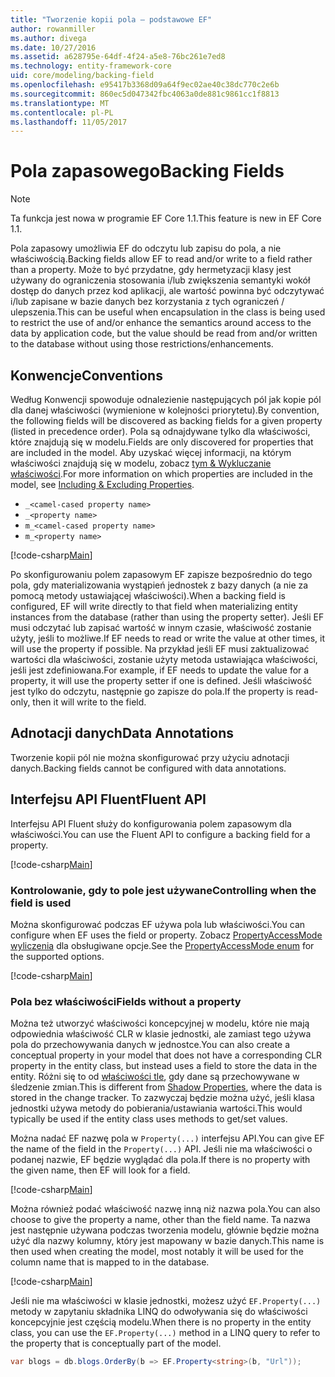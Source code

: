 ```yaml
---
title: "Tworzenie kopii pola — podstawowe EF"
author: rowanmiller
ms.author: divega
ms.date: 10/27/2016
ms.assetid: a628795e-64df-4f24-a5e8-76bc261e7ed8
ms.technology: entity-framework-core
uid: core/modeling/backing-field
ms.openlocfilehash: e95417b3368d09a64f9ec02ae40c38dc770c2e6b
ms.sourcegitcommit: 860ec5d047342fbc4063a0de881c9861cc1f8813
ms.translationtype: MT
ms.contentlocale: pl-PL
ms.lasthandoff: 11/05/2017
---
```

# <a name="backing-fields"></a><span data-ttu-id="e8570-102">Pola zapasowego</span><span class="sxs-lookup"><span data-stu-id="e8570-102">Backing Fields</span></span>

> [!NOTE]  
> <span data-ttu-id="e8570-103">Ta funkcja jest nowa w programie EF Core 1.1.</span><span class="sxs-lookup"><span data-stu-id="e8570-103">This feature is new in EF Core 1.1.</span></span>

<span data-ttu-id="e8570-104">Pola zapasowy umożliwia EF do odczytu lub zapisu do pola, a nie właściwością.</span><span class="sxs-lookup"><span data-stu-id="e8570-104">Backing fields allow EF to read and/or write to a field rather than a property.</span></span> <span data-ttu-id="e8570-105">Może to być przydatne, gdy hermetyzacji klasy jest używany do ograniczenia stosowania i/lub zwiększenia semantyki wokół dostęp do danych przez kod aplikacji, ale wartość powinna być odczytywać i/lub zapisane w bazie danych bez korzystania z tych ograniczeń / ulepszenia.</span><span class="sxs-lookup"><span data-stu-id="e8570-105">This can be useful when encapsulation in the class is being used to restrict the use of and/or enhance the semantics around access to the data by application code, but the value should be read from and/or written to the database without using those restrictions/enhancements.</span></span>

## <a name="conventions"></a><span data-ttu-id="e8570-106">Konwencje</span><span class="sxs-lookup"><span data-stu-id="e8570-106">Conventions</span></span>

<span data-ttu-id="e8570-107">Według Konwencji spowoduje odnalezienie następujących pól jak kopie pól dla danej właściwości (wymienione w kolejności priorytetu).</span><span class="sxs-lookup"><span data-stu-id="e8570-107">By convention, the following fields will be discovered as backing fields for a given property (listed in precedence order).</span></span> <span data-ttu-id="e8570-108">Pola są odnajdywane tylko dla właściwości, które znajdują się w modelu.</span><span class="sxs-lookup"><span data-stu-id="e8570-108">Fields are only discovered for properties that are included in the model.</span></span> <span data-ttu-id="e8570-109">Aby uzyskać więcej informacji, na którym właściwości znajdują się w modelu, zobacz [tym & Wykluczanie właściwości](included-properties.md).</span><span class="sxs-lookup"><span data-stu-id="e8570-109">For more information on which properties are included in the model, see [Including & Excluding Properties](included-properties.md).</span></span>

* `_<camel-cased property name>`
* `_<property name>`
* `m_<camel-cased property name>`
* `m_<property name>`

[!code-csharp[Main](../../../samples/core/Modeling/Conventions/Samples/BackingField.cs#Sample)]

<span data-ttu-id="e8570-110">Po skonfigurowaniu polem zapasowym EF zapisze bezpośrednio do tego pola, gdy materializowania wystąpień jednostek z bazy danych (a nie za pomocą metody ustawiającej właściwości).</span><span class="sxs-lookup"><span data-stu-id="e8570-110">When a backing field is configured, EF will write directly to that field when materializing entity instances from the database (rather than using the property setter).</span></span> <span data-ttu-id="e8570-111">Jeśli EF musi odczytać lub zapisać wartość w innym czasie, właściwość zostanie użyty, jeśli to możliwe.</span><span class="sxs-lookup"><span data-stu-id="e8570-111">If EF needs to read or write the value at other times, it will use the property if possible.</span></span> <span data-ttu-id="e8570-112">Na przykład jeśli EF musi zaktualizować wartości dla właściwości, zostanie użyty metoda ustawiająca właściwości, jeśli jest zdefiniowana.</span><span class="sxs-lookup"><span data-stu-id="e8570-112">For example, if EF needs to update the value for a property, it will use the property setter if one is defined.</span></span> <span data-ttu-id="e8570-113">Jeśli właściwość jest tylko do odczytu, następnie go zapisze do pola.</span><span class="sxs-lookup"><span data-stu-id="e8570-113">If the property is read-only, then it will write to the field.</span></span>

## <a name="data-annotations"></a><span data-ttu-id="e8570-114">Adnotacji danych</span><span class="sxs-lookup"><span data-stu-id="e8570-114">Data Annotations</span></span>

<span data-ttu-id="e8570-115">Tworzenie kopii pól nie można skonfigurować przy użyciu adnotacji danych.</span><span class="sxs-lookup"><span data-stu-id="e8570-115">Backing fields cannot be configured with data annotations.</span></span>

## <a name="fluent-api"></a><span data-ttu-id="e8570-116">Interfejsu API Fluent</span><span class="sxs-lookup"><span data-stu-id="e8570-116">Fluent API</span></span>

<span data-ttu-id="e8570-117">Interfejsu API Fluent służy do konfigurowania polem zapasowym dla właściwości.</span><span class="sxs-lookup"><span data-stu-id="e8570-117">You can use the Fluent API to configure a backing field for a property.</span></span>

[!code-csharp[Main](../../../samples/core/Modeling/FluentAPI/Samples/BackingField.cs#Sample)]

### <a name="controlling-when-the-field-is-used"></a><span data-ttu-id="e8570-118">Kontrolowanie, gdy to pole jest używane</span><span class="sxs-lookup"><span data-stu-id="e8570-118">Controlling when the field is used</span></span>

<span data-ttu-id="e8570-119">Można skonfigurować podczas EF używa pola lub właściwości.</span><span class="sxs-lookup"><span data-stu-id="e8570-119">You can configure when EF uses the field or property.</span></span> <span data-ttu-id="e8570-120">Zobacz [PropertyAccessMode wyliczenia](https://docs.microsoft.com/dotnet/api/microsoft.entityframeworkcore.propertyaccessmode) dla obsługiwane opcje.</span><span class="sxs-lookup"><span data-stu-id="e8570-120">See the [PropertyAccessMode enum](https://docs.microsoft.com/dotnet/api/microsoft.entityframeworkcore.propertyaccessmode) for the supported options.</span></span>

[!code-csharp[Main](../../../samples/core/Modeling/FluentAPI/Samples/BackingFieldAccessMode.cs#Sample)]

### <a name="fields-without-a-property"></a><span data-ttu-id="e8570-121">Pola bez właściwości</span><span class="sxs-lookup"><span data-stu-id="e8570-121">Fields without a property</span></span>

<span data-ttu-id="e8570-122">Można też utworzyć właściwości koncepcyjnej w modelu, które nie mają odpowiednia właściwość CLR w klasie jednostki, ale zamiast tego używa pola do przechowywania danych w jednostce.</span><span class="sxs-lookup"><span data-stu-id="e8570-122">You can also create a conceptual property in your model that does not have a corresponding CLR property in the entity class, but instead uses a field to store the data in the entity.</span></span> <span data-ttu-id="e8570-123">Różni się to od [właściwości tle](shadow-properties.md), gdy dane są przechowywane w śledzenie zmian.</span><span class="sxs-lookup"><span data-stu-id="e8570-123">This is different from [Shadow Properties](shadow-properties.md), where the data is stored in the change tracker.</span></span> <span data-ttu-id="e8570-124">To zazwyczaj będzie można użyć, jeśli klasa jednostki używa metody do pobierania/ustawiania wartości.</span><span class="sxs-lookup"><span data-stu-id="e8570-124">This would typically be used if the entity class uses methods to get/set values.</span></span>

<span data-ttu-id="e8570-125">Można nadać EF nazwę pola w `Property(...)` interfejsu API.</span><span class="sxs-lookup"><span data-stu-id="e8570-125">You can give EF the name of the field in the `Property(...)` API.</span></span> <span data-ttu-id="e8570-126">Jeśli nie ma właściwości o podanej nazwie, EF będzie wyglądać dla pola.</span><span class="sxs-lookup"><span data-stu-id="e8570-126">If there is no property with the given name, then EF will look for a field.</span></span>

[!code-csharp[Main](../../../samples/core/Modeling/FluentAPI/Samples/BackingFieldNoProperty.cs#Sample)]

<span data-ttu-id="e8570-127">Można również podać właściwość nazwę inną niż nazwa pola.</span><span class="sxs-lookup"><span data-stu-id="e8570-127">You can also choose to give the property a name, other than the field name.</span></span> <span data-ttu-id="e8570-128">Ta nazwa jest następnie używana podczas tworzenia modelu, głównie będzie można użyć dla nazwy kolumny, który jest mapowany w bazie danych.</span><span class="sxs-lookup"><span data-stu-id="e8570-128">This name is then used when creating the model, most notably it will be used for the column name that is mapped to in the database.</span></span>

[!code-csharp[Main](../../../samples/core/Modeling/FluentAPI/Samples/BackingFieldConceptualProperty.cs#Sample)]

<span data-ttu-id="e8570-129">Jeśli nie ma właściwości w klasie jednostki, możesz użyć `EF.Property(...)` metody w zapytaniu składnika LINQ do odwoływania się do właściwości koncepcyjnie jest częścią modelu.</span><span class="sxs-lookup"><span data-stu-id="e8570-129">When there is no property in the entity class, you can use the `EF.Property(...)` method in a LINQ query to refer to the property that is conceptually part of the model.</span></span>

``` csharp
var blogs = db.blogs.OrderBy(b => EF.Property<string>(b, "Url"));
```
